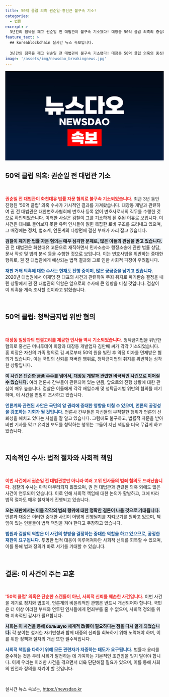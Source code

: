 ```yaml
---
title: 50억 클럽 의혹 권순일·홍선근 불구속 기소!
categories:
  - 법률
excerpt: >
  3년간의 침묵을 깨고 권순일 전 대법관이 불구속 기소됐다! 대장동 50억 클럽 의혹의 중심에 있는 그는 변호사법 위반으로 조사를 받으며, 재판 거래 논란은 계속된다. 금품 수수 혐의의 다른 주요 인사들도 기소되며 사건의 전말이 드러나고 있다. 클릭하고 자세한 내용을 알아보세요!
feature_text: >
  ## koreablockchain 실시간 뉴스 속보입니다.

  3년간의 침묵을 깨고 권순일 전 대법관이 불구속 기소됐다! 대장동 50억 클럽 의혹의 중심에 있는 그는 변호사법 위반으로 조사를 받으며, 재판 거래 논란은 계속된다. 금품 수수 혐의의 다른 주요 인사들도 기소되며 사건의 전말이 드러나고 있다. 클릭하고 자세한 내용을 알아보세요!
image: '/assets/img/newsdao_breakingnews.jpg'
---
```


<p><img src="/assets/img/newsdao_breakingnews.jpg" alt="koreablockchain 속보" /></p>

<h2 data-ke-size="size26">50억 클럽 의혹: 권순일 전 대법관 기소</h2>

<p data-ke-size="size16">&nbsp;</p>

<p><b><span style="color: #ee2323;">권순일 전 대법관이 화천대유 법률 자문 혐의로 불구속 기소되었습니다.</span></b> 최근 3년 동안 진행된 '50억 클럽' 의혹 수사가 가시적인 결과를 가져왔습니다. 대장동 개발과 관련하여 권 전 대법관은 대한변호사협회에 변호사 등록 없이 변호사로서의 직무를 수행한 것으로 확인되었습니다. 이러한 사실은 검찰이 그를 기소하게 된 주된 이유로 보입니다. 이 사건은 대체로 들어보지 못한 유력 인사들이 얽힌 복잡한 로비 구조를 드러내고 있으며, 그 배경에는 정치, 법조계, 언론계의 다방면에 걸친 부패가 자리 잡고 있습니다.</p>

<p><b><span style="background-color: #21538527;">검찰이 제기한 법률 자문 혐의는 매우 심각한 문제로, 많은 이들의 관심을 받고 있습니다.</span></b> 권 전 대법관은 화천대유 고문으로 재직하면서 민사소송과 행정소송에 관한 법률 상담, 문서 작성 및 법리 분석 등을 수행한 것으로 보입니다. 이는 변호사법을 위반하는 중대한 행위로, 권 전 대법관에게 예상되는 법적 결과와 그로 인한 사회적 파장이 우려됩니다.</p>

<p><b><span style="color: #1a5490;">재판 거래 의혹에 대한 수사는 현재도 진행 중이며, 많은 궁금증을 남기고 있습니다.</span></b> 2020년 대법원에서 이재명 전 대표의 사건과 관련하여 무죄 취지로 파기환송 결정을 내린 상황에서 권 전 대법관의 역할은 앞으로의 수사에 큰 영향을 미칠 것입니다. 검찰이 이 의혹을 계속 조사할 것이라고 밝혔습니다.</p>

<p data-ke-size="size16">&nbsp;</p>

<h2 data-ke-size="size26">50억 클럽: 청탁금지법 위반 혐의</h2>

<p data-ke-size="size16">&nbsp;</p>

<p><b><span style="color: #ee2323;">대장동 일당과의 연결고리를 제공한 인사들 역시 기소되었습니다.</span></b> 청탁금지법을 위반한 혐의로 홍선근 머니투데이 회장과 대장동 개발업자 김만배 씨가 각각 기소되었습니다. 홍 회장은 자신의 가족 명의로 김 씨로부터 50억 원을 빌린 후 약정 이자를 면제받은 혐의가 있습니다. 이는 국민의 신뢰를 저버린 행위로, 청탁금지법의 취지를 위반하는 심각한 상황입니다.</p>

<p><b><span style="background-color: #21538527;">이 사건은 단순한 금품 수수를 넘어서, 대장동 개발과 관련한 비극적인 사건으로 이어질 수 있습니다.</span></b> 여러 언론사 간부들이 관련되어 있는 만큼, 앞으로의 진행 상황에 대한 관심이 매우 높습니다. 검찰은 이들에게 각각 배임수재 및 청탁금지법 위반의 혐의를 제기하며, 이 사건을 면밀히 조사하고 있습니다.</p>

<p><b><span style="color: #1a5490;">언론계와 관련된 사안은 국민의 알 권리에 중대한 영향을 미칠 수 있으며, 언론의 공정성을 강조하는 기회가 될 것입니다.</span></b> 언론사 간부들은 자신들의 부적절한 행위가 언론의 신뢰성을 해치고 있다는 사실을 잘 알고 있습니다. 그럼에도 불구하고, 법률적 자문을 받아 비판 기사를 막고 유리한 보도를 청탁하는 행위는 그들이 지닌 책임을 더욱 무겁게 하고 있습니다.</p>

<p data-ke-size="size16">&nbsp;</p>

<h2 data-ke-size="size26">지속적인 수사: 법적 절차와 사회적 책임</h2>

<p data-ke-size="size16">&nbsp;</p>

<p><b><span style="color: #ee2323;">이번 사건에서 권순일 전 대법관뿐만 아니라 여러 고위 인사들의 범죄 혐의도 드러났습니다.</span></b> 검찰의 수사는 아직 마무리되지 않았으며, 권 전 대법관과 관련된 의혹 외에도 많은 사건이 연루되어 있습니다. 이로 인해 사회적 책임에 대한 논의가 활발하고, 그에 따라 법적 절차도 매우 철저하게 진행되고 있습니다.</p>

<p><b><span style="background-color: #21538527;">오는 재판에서는 이들 각각의 범죄 행위에 대한 명확한 결론이 나올 것으로 기대됩니다.</span></b> 언론과 대중은 이러한 중대한 사건이 어떻게 진행될지를 지켜보기를 원하고 있으며, 책임이 있는 인물들이 법적 책임을 져야 한다고 주장하고 있습니다.</p>

<p><b><span style="color: #1a5490;">법원과 검찰의 역할은 이 사건의 향방을 결정하는 중대한 역할을 하고 있으므로, 공정한 재판이 요구됩니다.</span></b> 투명한 법적 대응이 이루어져야만 사회적 신뢰를 회복할 수 있으며, 이를 통해 법과 정의가 바로 서기를 기대할 수 있습니다.</p>

<p data-ke-size="size16">&nbsp;</p>

<h2 data-ke-size="size26">결론: 이 사건이 주는 교훈</h2>

<p data-ke-size="size16">&nbsp;</p>

<p><b><span style="color: #ee2323;">'50억 클럽' 의혹은 단순한 스캔들이 아닌, 사회적 신뢰를 훼손한 사건입니다.</span></b> 이번 사건을 계기로 정치와 법조계, 언론계의 비윤리적인 관행은 반드시 개선되어야 합니다. 국민은 더 이상 이러한 부패와 연루된 인사들에게 면죄부를 줄 수 없으며, 사회적 정의를 위해 지속적인 감시가 필요합니다.</p>

<p><b><span style="background-color: #21538527;">사회는 이 사건을 통해 большую 체계적 改善이 필요하다는 점을 다시 알게 되었습니다.</span></b> 각 분야는 철저한 자기반성과 함께 대중의 신뢰를 회복하기 위해 노력해야 하며, 이를 위한 정책과 절차의 개선 또한 필수적입니다.</p>

<p><b><span style="color: #1a5490;">사회적 책임을 다하기 위해 모든 관련자가 자중하는 태도가 요구됩니다.</span></b> 법률과 윤리를 준수하는 것은 우리 사회가 발전하는 데 기여하는 기본적인 조건임을 잊지 말아야 합니다. 이제 우리는 이러한 사건을 겪으면서 더욱 단단해질 필요가 있으며, 이를 통해 사회의 안전과 정의를 지켜야 할 것입니다.</p>

<p data-ke-size="size16">&nbsp;</p>
실시간 뉴스 속보는, <a href="https://newsdao.kr" rel="dofollow">https://newsdao.kr</a>


